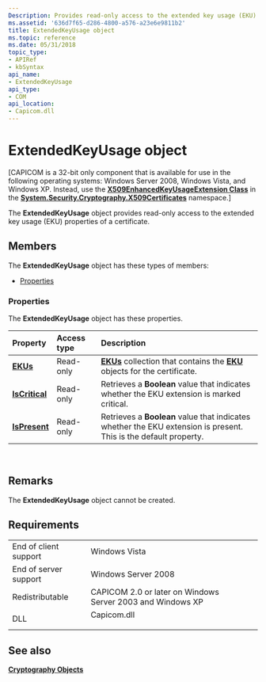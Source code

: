 ```yaml
---
Description: Provides read-only access to the extended key usage (EKU) properties of a certificate.
ms.assetid: '636d7f65-d286-4800-a576-a23e6e9811b2'
title: ExtendedKeyUsage object
ms.topic: reference
ms.date: 05/31/2018
topic_type:
- APIRef
- kbSyntax
api_name:
- ExtendedKeyUsage
api_type:
- COM
api_location:
- Capicom.dll
---
```


# ExtendedKeyUsage object

\[CAPICOM is a 32-bit only component that is available for use in the following operating systems: Windows Server 2008, Windows Vista, and Windows XP. Instead, use the [**X509EnhancedKeyUsageExtension Class**](/dotnet/api/system.security.cryptography.x509certificates.x509enhancedkeyusageextension?view=netcore-3.1) in the [**System.Security.Cryptography.X509Certificates**](/dotnet/api/system.security.cryptography.x509certificates.publickey.-ctor?view=netcore-3.1) namespace.\]

The **ExtendedKeyUsage** object provides read-only access to the extended key usage (EKU) properties of a certificate.

## Members

The **ExtendedKeyUsage** object has these types of members:

-   [Properties](#properties)

### Properties

The **ExtendedKeyUsage** object has these properties.



| Property                                                     | Access type          | Description                                                                                                                             |
|:-------------------------------------------------------------|:---------------------|:----------------------------------------------------------------------------------------------------------------------------------------|
| [**EKUs**](extendedkeyusage-ekus.md)<br/>             | Read-only<br/> | [**EKUs**](ekus.md) collection that contains the [**EKU**](eku.md) objects for the certificate.<br/>                            |
| [**IsCritical**](extendedkeyusage-iscritical.md)<br/> | Read-only<br/> | Retrieves a **Boolean** value that indicates whether the EKU extension is marked critical.<br/>                                   |
| [**IsPresent**](extendedkeyusage-ispresent.md)<br/>   | Read-only<br/> | Retrieves a **Boolean** value that indicates whether the EKU extension is present.<br/> This is the default property. <br/> |



 

## Remarks

The **ExtendedKeyUsage** object cannot be created.

## Requirements



|                                  |                                                                                        |
|----------------------------------|----------------------------------------------------------------------------------------|
| End of client support<br/> | Windows Vista<br/>                                                               |
| End of server support<br/> | Windows Server 2008<br/>                                                         |
| Redistributable<br/>       | CAPICOM 2.0 or later on Windows Server 2003 and Windows XP<br/>                  |
| DLL<br/>                   | <dl> <dt>Capicom.dll</dt> </dl> |



## See also

<dl> <dt>

[**Cryptography Objects**](cryptography-objects.md)
</dt> </dl>

 

 